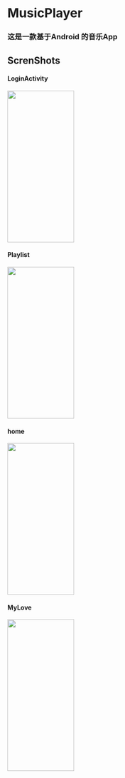 # MusicPlayer
### 这是一款基于Android 的音乐App
## ScrenShots
#### LoginActivity 

<img src="https://img14.360buyimg.com/ddimg/jfs/t1/169568/27/22560/534547/6180cad6Ef97f783d/eb7a662d45fe753d.jpg" width="150px" height="340px">

#### Playlist

<img src="https://img11.360buyimg.com/ddimg/jfs/t1/210897/30/7657/700592/618104a1E628c9f93/f345a113b43f8265.jpg" width="150px" height="340px">

#### home

<img src="https://img14.360buyimg.com/ddimg/jfs/t1/138644/8/21845/929974/618109e2Ed338c0f6/82e65647892448c0.jpg" width="150px" height="340px">

#### MyLove

<img src="https://img12.360buyimg.com/ddimg/jfs/t1/140618/12/21776/842585/61812fc0E825d61b7/521630215bd91ef1.jpg" width="150px" height="340px">